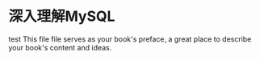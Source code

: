 深入理解MySQL
=======

test
This file file serves as your book's preface, a great place to describe your book's content and ideas.
